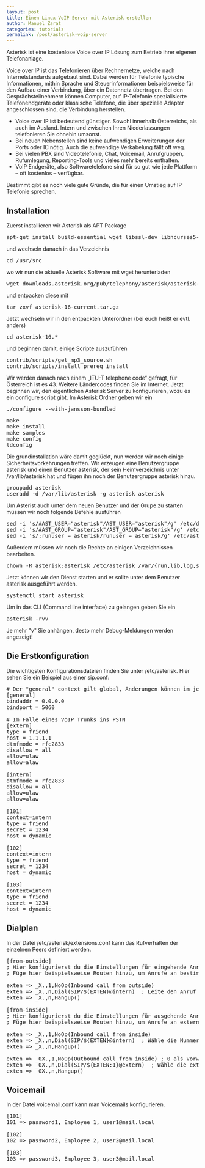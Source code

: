 ```yaml
---
layout: post
title: Einen Linux VoIP Server mit Asterisk erstellen
author: Manuel Zarat
categories: tutorials
permalink: /post/asterisk-voip-server
---
```


Asterisk ist eine kostenlose Voice over IP Lösung zum Betrieb Ihrer eigenen Telefonanlage.

<!--excerpt_separator-->

Voice over IP ist das Telefonieren über Rechnernetze, welche nach Internetstandards aufgebaut sind. Dabei werden für Telefonie typische Informationen, mithin Sprache und Steuerinformationen beispielsweise für den Aufbau einer Verbindung, über ein Datennetz übertragen. Bei den Gesprächsteilnehmern können Computer, auf IP-Telefonie spezialisierte Telefonendgeräte oder klassische Telefone, die über spezielle Adapter angeschlossen sind, die Verbindung herstellen.

- Voice over IP ist bedeutend günstiger. Sowohl innerhalb Österreichs, als auch im Ausland. Intern und zwischen Ihren Niederlassungen telefonieren Sie ohnehin umsonst.
- Bei neuen Nebenstellen sind keine aufwendigen Erweiterungen der Ports oder IC nötig. Auch die aufwendige Verkabelung fällt oft weg.
- Bei vielen PBX sind Videotelefonie, Chat, Voicemail, Anrufgruppen, Rufumlegung, Reporting-Tools und vieles mehr bereits enthalten.
- VoIP Endgeräte, also Softwaretelefone sind für so gut wie jede Plattform – oft kostenlos – verfügbar.

Bestimmt gibt es noch viele gute Gründe, die für einen Umstieg auf IP Telefonie sprechen.

## Installation

Zuerst installieren wir Asterisk als APT Package

<pre>
apt-get install build-essential wget libssl-dev libncurses5-dev libnewt-dev libxml2-dev linux-headers-$(uname -r) libsqlite3-dev uuid-dev git subversion
</pre>

und wechseln danach in das Verzeichnis

<pre>
cd /usr/src
</pre>

wo wir nun die aktuelle Asterisk Software mit wget herunterladen

<pre>
wget downloads.asterisk.org/pub/telephony/asterisk/asterisk-16-current.tar.gz
</pre>

und entpacken diese mit

<pre>
tar zxvf asterisk-16-current.tar.gz
</pre>

Jetzt wechseln wir in den entpackten Unterordner (bei euch heißt er evtl. anders)

<pre>
cd asterisk-16.*
</pre>

und beginnen damit, einige Scripte auszuführen

<pre>
contrib/scripts/get_mp3_source.sh
contrib/scripts/install_prereq install
</pre>

Wir werden danach nach einem „ITU-T telephone code“ gefragt, für Österreich ist es 43. Weitere Ländercodes finden Sie im Internet. Jetzt beginnen wir, den eigentlichen Asterisk Server zu konfigurieren, wozu es ein configure script gibt. Im Asterisk Ordner geben wir ein

<pre>
./configure --with-jansson-bundled
</pre>

<pre>
make
make install
make samples
make config
ldconfig
</pre>

Die grundinstallation wäre damit geglückt, nun werden wir noch einige Sicherheitsvorkehrungen treffen. Wir erzeugen eine Benutzergruppe asterisk und einen Benutzer asterisk, der sein Heimverzeichnis unter /var/lib/asterisk hat und fügen ihn noch der Benutzergruppe asterisk hinzu.

<pre>
groupadd asterisk
useradd -d /var/lib/asterisk -g asterisk asterisk
</pre>

Um Asterist auch unter dem neuen Benutzer und der Grupe zu starten müssen wir noch folgende Befehle ausführen

<pre>
sed -i 's/#AST_USER="asterisk"/AST_USER="asterisk"/g' /etc/default/asterisk
sed -i 's/#AST_GROUP="asterisk"/AST_GROUP="asterisk"/g' /etc/default/asterisk
sed -i 's/;runuser = asterisk/runuser = asterisk/g' /etc/asterisk/asterisk.conf
</pre>

Außerdem müssen wir noch die Rechte an einigen Verzeichnissen bearbeiten.

<pre>
chown -R asterisk:asterisk /etc/asterisk /var/{run,lib,log,spool}/asterisk /usr/lib/asterisk
</pre>

Jetzt können wir den Dienst starten und er sollte unter dem Benutzer asterisk ausgeführt werden.

<pre>
systemctl start asterisk
</pre>

Um in das CLI (Command line interface) zu gelangen geben Sie ein

<pre>
asterisk -rvv
</pre>

Je mehr "v" Sie anhängen, desto mehr Debug-Meldungen werden angezeigt!

## Die Erstkonfiguration

Die wichtigsten Konfigurationsdateien finden Sie unter /etc/asterisk. Hier sehen Sie ein Beispiel aus einer sip.conf:

<pre># Der "general" context gilt global, Änderungen können im jeweiligen Sub Context vorgenommen werden.
[general]
bindaddr = 0.0.0.0
bindport = 5060

# Im Falle eines VoIP Trunks ins PSTN
[extern]
type = friend
host = 1.1.1.1
dtmfmode = rfc2833
disallow = all
allow=ulaw
allow=alaw

[intern]
dtmfmode = rfc2833
disallow = all
allow=ulaw
allow=alaw

[101]
context=intern
type = friend
secret = 1234
host = dynamic

[102]
context=intern
type = friend
secret = 1234
host = dynamic

[103]
context=intern
type = friend
secret = 1234
host = dynamic</pre>

## Dialplan

In der Datei /etc/asterisk/extensions.conf kann das Rufverhalten der einzelnen Peers definiert werden. 

<pre>
[from-outside]
; Hier konfigurierst du die Einstellungen für eingehende Anrufe von einem Trunk oder einer externen Quelle.
; Füge hier beispielsweise Routen hinzu, um Anrufe an bestimmte interne Erweiterungen weiterzuleiten.

exten => _X.,1,NoOp(Inbound call from outside)
exten => _X.,n,Dial(SIP/$(EXTEN)@intern)  ; Leite den Anruf an die interne Erweiterung weiter
exten => _X.,n,Hangup()

[from-inside]
; Hier konfigurierst du die Einstellungen für ausgehende Anrufe von internen Erweiterungen.
; Füge hier beispielsweise Routen hinzu, um Anrufe an externe Nummern oder Trunks weiterzuleiten.

exten => _X.,1,NoOp(Inbound call from inside)
exten => _X.,n,Dial(SIP/${EXTEN}@intern)  ; Wähle die Nummer über den Trunk "intern" (in sip.conf)
exten => _X.,n,Hangup()

exten => _0X.,1,NoOp(Outbound call from inside) ; 0 als Vorwahl für externe Anrufe
exten => _0X.,n,Dial(SIP/${EXTEN:1}@extern)  ; Wähle die externe Nummer über den Trunk "extern" (in sip.conf)
exten => _0X.,n,Hangup()
</pre>

## Voicemail

In der Datei voicemail.conf kann man Voicemails konfigurieren.

<pre>
[101]
101 => password1, Employee 1, user1@mail.local

[102]
102 => password2, Employee 2, user2@mail.local

[103]
103 => password3, Employee 3, user3@mail.local
</pre>
